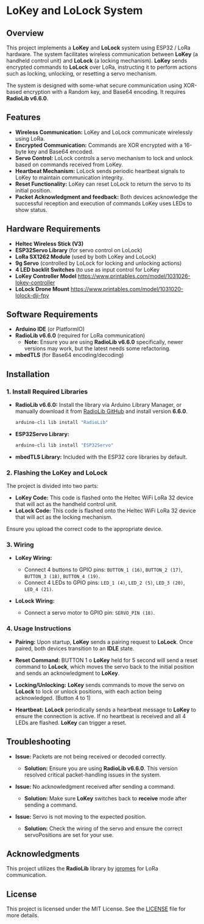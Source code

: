 # LoKey and LoLock System

## Overview

This project implements a **LoKey** and **LoLock** system using ESP32 / LoRa hardware. The system facilitates wireless communication between **LoKey** (a handheld control unit) and **LoLock** (a locking mechanism). **LoKey** sends encrypted commands to **LoLock** over LoRa, instructing it to perform actions such as locking, unlocking, or resetting a servo mechanism.

The system is designed with some-what secure communication using XOR-based encryption with a Random key, and Base64 encoding. 
It requires **RadioLib v6.6.0**.

## Features

- **Wireless Communication:** LoKey and LoLock communicate wirelessly using LoRa.
- **Encrypted Communication:** Commands are XOR encrypted with a 16-byte key and Base64 encoded.
- **Servo Control:** LoLock controls a servo mechanism to lock and unlock based on commands received from LoKey.
- **Heartbeat Mechanism:** LoLock sends periodic heartbeat signals to LoKey to maintain communication integrity.
- **Reset Functionality:** LoKey can reset LoLock to return the servo to its initial position.
- **Packet Acknowledgment and feedback:** Both devices acknowledge the successful reception and execution of commands LoKey uses LEDs to show status.

## Hardware Requirements

- **Heltec Wireless Stick (V3)**
- **ESP32Servo Library** (for servo control on LoLock)
- **LoRa SX1262 Module** (used by both LoKey and LoLock)
- **9g Servo** (controlled by LoLock for locking and unlocking actions)
- **4 LED backlit Switches** (to use as input control for LoKey
- **LoKey Controller Model** https://www.printables.com/model/1031026-lokey-controller
- **LoLock Drone Mount** https://www.printables.com/model/1031020-lolock-dji-fpv

## Software Requirements

- **Arduino IDE** (or PlatformIO)
- **RadioLib v6.6.0** (required for LoRa communication)
  - **Note:** Ensure you are using **RadioLib v6.6.0** specifically, newer versions may work, but the latest needs some refactoring.
- **mbedTLS** (for Base64 encoding/decoding)

## Installation

### 1. Install Required Libraries

- **RadioLib v6.6.0:**
  Install the library via Arduino Library Manager, or manually download it from [RadioLib GitHub](https://github.com/jgromes/RadioLib) and install version **6.6.0**.

  ```bash
  arduino-cli lib install "RadioLib"
  ```

- **ESP32Servo Library:**

  ```bash
  arduino-cli lib install "ESP32Servo"
  ```

- **mbedTLS Library:** Included with the ESP32 core libraries by default.

### 2. Flashing the LoKey and LoLock

The project is divided into two parts:
- **LoKey Code:** This code is flashed onto the Heltec WiFi LoRa 32 device that will act as the handheld control unit.
- **LoLock Code:** This code is flashed onto the Heltec WiFi LoRa 32 device that will act as the locking mechanism.

Ensure you upload the correct code to the appropriate device.

### 3. Wiring

- **LoKey Wiring:**
  - Connect 4 buttons to GPIO pins: `BUTTON_1 (16)`, `BUTTON_2 (17)`, `BUTTON_3 (18)`, `BUTTON_4 (19)`.
  - Connect 4 LEDs to GPIO pins: `LED_1 (4)`, `LED_2 (5)`, `LED_3 (20)`, `LED_4 (21)`.

- **LoLock Wiring:**
  - Connect a servo motor to GPIO pin: `SERVO_PIN (18)`.

### 4. Usage Instructions

- **Pairing:**
  Upon startup, **LoKey** sends a pairing request to **LoLock**. Once paired, both devices transition to an **IDLE** state.

- **Reset Command:**
  BUTTON 1 o **LoKey** held for 5 second will send a reset command to **LoLock**, which moves the servo back to the initial position and sends an acknowledgment to **LoKey**.

- **Locking/Unlocking:**
  **LoKey** sends commands to move the servo on **LoLock** to lock or unlock positions, with each action being acknowledged. (Button 4 to 1)

- **Heartbeat:**
  **LoLock** periodically sends a heartbeat message to **LoKey** to ensure the connection is active. If no heartbeat is received and all 4 LEDs are flashed. **LoKey** can trigger a reset.


## Troubleshooting

- **Issue:** Packets are not being received or decoded correctly.
  - **Solution:** Ensure you are using **RadioLib v6.6.0**. This version resolved critical packet-handling issues in the system.

- **Issue:** No acknowledgment received after sending a command.
  - **Solution:** Make sure **LoKey** switches back to **receive** mode after sending a command.

- **Issue:** Servo is not moving to the expected position.
  - **Solution:** Check the wiring of the servo and ensure the correct servoPositions are set for your use.

## Acknowledgments

This project utilizes the **RadioLib** library by [jgromes](https://github.com/jgromes) for LoRa communication.

## License

This project is licensed under the MIT License. See the [LICENSE](LICENSE) file for more details.
